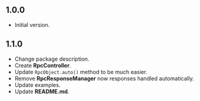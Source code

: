 ## 1.0.0

- Initial version.

## 1.1.0

- Change package description.
- Create __RpcController__.
- Update `RpcObject.auto()` method to be much easier.
- Remove __RpcResponseManager__ now responses handled automatically.
- Update examples.
- Update __README.md__.
